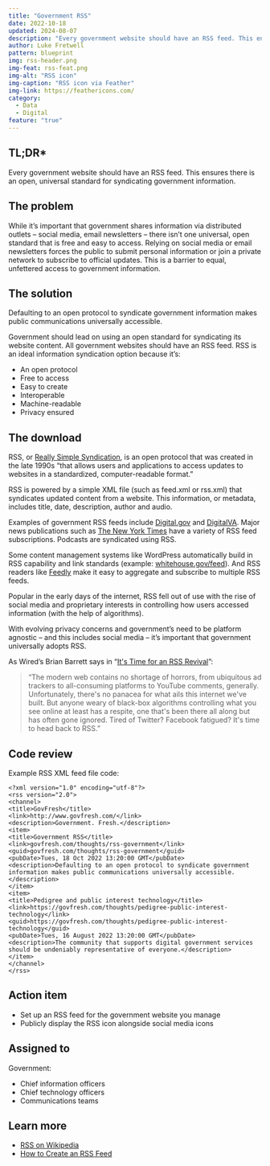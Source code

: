 ```yaml
---
title: "Government RSS"
date: 2022-10-18
updated: 2024-08-07
description: "Every government website should have an RSS feed. This ensures there is an open, universal standard for syndicating government information."
author: Luke Fretwell
pattern: blueprint
img: rss-header.png
img-feat: rss-feat.png
img-alt: "RSS icon"
img-caption: "RSS icon via Feather"
img-link: https://feathericons.com/
category:
  - Data
  - Digital
feature: "true"
---
```


## TL;DR*

Every government website should have an RSS feed. This ensures there is an open, universal standard for syndicating government information.

## The problem

While it’s important that government shares information via distributed outlets – social media, email newsletters – there isn’t one universal, open standard that is free and easy to access. Relying on social media or email newsletters forces the public to submit personal information or join a private network to subscribe to official updates. This is a barrier to equal, unfettered access to government information.

## The solution

Defaulting to an open protocol to syndicate government information makes public communications universally accessible.

Government should lead on using an open standard for syndicating its website content. All government websites should have an RSS feed. RSS is an ideal information syndication option because it’s:

* An open protocol
* Free to access
* Easy to create
* Interoperable
* Machine-readable
* Privacy ensured

## The download

RSS, or [Really Simple Syndication](https://en.wikipedia.org/wiki/RSS), is an open protocol that was created in the late 1990s “that allows users and applications to access updates to websites in a standardized, computer-readable format.”

RSS is powered by a simple XML file (such as feed.xml or rss.xml) that syndicates updated content from a website. This information, or metadata, includes title, date, description, author and audio.

Examples of government RSS feeds include [Digital.gov](https://digital.gov/index.xml) and [DigitalVA](https://digital.va.gov/feed). Major news publications such as [The New York Times](https://www.nytimes.com/rss) have a variety of RSS feed subscriptions. Podcasts are syndicated using RSS.

Some content management systems like WordPress automatically build in RSS capability and link standards (example: [whitehouse.gov/feed](https://whitehouse.gov/feed)). And RSS readers like [Feedly](https://feedly.com/) make it easy to aggregate and subscribe to multiple RSS feeds.

Popular in the early days of the internet, RSS fell out of use with the rise of social media and proprietary interests in controlling how users accessed information (with the help of algorithms).

With evolving privacy concerns and government’s need to be platform agnostic – and this includes social media – it’s important that government universally adopts RSS.

As Wired’s Brian Barrett says in “[It's Time for an RSS Revival](https://www.wired.com/story/rss-readers-feedly-inoreader-old-reader/)”:

> “The modern web contains no shortage of horrors, from ubiquitous ad trackers to all-consuming platforms to YouTube comments, generally. Unfortunately, there's no panacea for what ails this internet we've built. But anyone weary of black-box algorithms controlling what you see online at least has a respite, one that's been there all along but has often gone ignored. Tired of Twitter? Facebook fatigued? It's time to head back to RSS.”

## Code review

Example RSS XML feed file code:

```
<?xml version="1.0" encoding="utf-8"?>
<rss version="2.0">
<channel>
<title>GovFresh</title>
<link>http://www.govfresh.com/</link>
<description>Government. Fresh.</description>
<item>
<title>Government RSS</title>
<link>govfresh.com/thoughts/rss-government</link>
<guid>govfresh.com/thoughts/rss-government</guid>
<pubDate>Tues, 18 Oct 2022 13:20:00 GMT</pubDate>
<description>Defaulting to an open protocol to syndicate government information makes public communications universally accessible.</description>
</item>
<item>
<title>Pedigree and public interest technology</title>
<link>https://govfresh.com/thoughts/pedigree-public-interest-technology</link>
<guid>https://govfresh.com/thoughts/pedigree-public-interest-technology</guid>
<pubDate>Tues, 16 August 2022 13:20:00 GMT</pubDate>
<description>The community that supports digital government services should be undeniably representative of everyone.</description>
</item>
</channel>
</rss>
```

## Action item

* Set up an RSS feed for the government website you manage
* Publicly display the RSS icon alongside social media icons

## Assigned to

Government:

* Chief information officers
* Chief technology officers
* Communications teams

## Learn more

* [RSS on Wikipedia](https://en.wikipedia.org/wiki/RSS#Interoperability)
* [How to Create an RSS Feed](https://www.wikihow.com/Create-an-RSS-Feed)